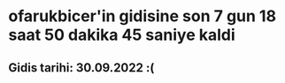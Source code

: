# ofarukbicer'in gidisine son 7 gun 18 saat 50 dakika 45 saniye kaldi

## Gidis tarihi: 30.09.2022 :(